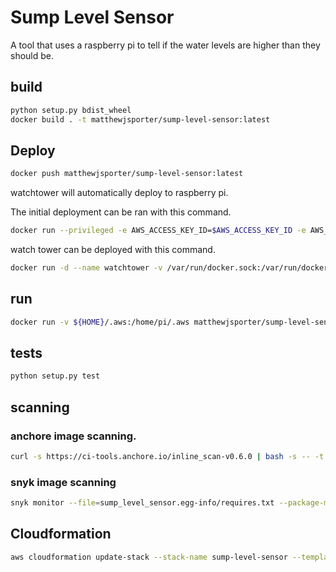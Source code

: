 # Sump Level Sensor
A tool that uses a raspberry pi to tell if the water levels are higher than they should be.

## build
```bash
python setup.py bdist_wheel
docker build . -t matthewjsporter/sump-level-sensor:latest
```

## Deploy
```bash
docker push matthewjsporter/sump-level-sensor:latest
```

watchtower will automatically deploy to raspberry pi.

The initial deployment can be ran with this command.

```bash
docker run --privileged -e AWS_ACCESS_KEY_ID=$AWS_ACCESS_KEY_ID -e AWS_SECRET_ACCESS_KEY=$AWS_SECRET_ACCESS_KEY -e AWS_DEFAULT_REGION=$AWS_DEFAULT_REGION --name sump --restart=always matthewjsporter/sump-level-sensor:latest
```

watch tower can be deployed with this command.

```bash
docker run -d --name watchtower -v /var/run/docker.sock:/var/run/docker.sock --restart=always v2tec/watchtower:armhf-latest
```


## run
```bash
docker run -v ${HOME}/.aws:/home/pi/.aws matthewjsporter/sump-level-sensor:latest
```

## tests
```bash
python setup.py test
```


## scanning

### anchore image scanning.
```bash
curl -s https://ci-tools.anchore.io/inline_scan-v0.6.0 | bash -s -- -t 1200 -f -d Dockerfile matthewjsporter/sump-level-sensor:latest

```

### snyk image scanning
```bash
snyk monitor --file=sump_level_sensor.egg-info/requires.txt --package-manager=pip
```


## Cloudformation
```bash
aws cloudformation update-stack --stack-name sump-level-sensor --template-body file://aws/cloudformation.yml --parameters  ParameterKey=EmailParameter,ParameterValue=<email> ParameterKey=SMSParameter,ParameterValue=<phone>
```